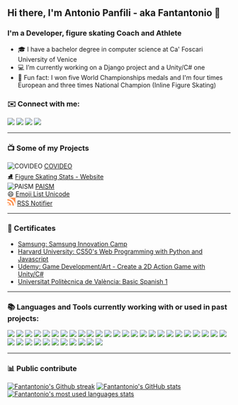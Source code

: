 ## Hi there, I'm Antonio Panfili - aka Fantantonio 👋

### I'm a Developer, figure skating Coach and Athlete

* 🎓 I have a bachelor degree in computer science at Ca' Foscari University of Venice 
* 💻 I’m currently working on a Django project and a Unity/C# one
* 🏅 Fun fact: I won five World Championships medals and I'm four times European and three times National Champion (Inline Figure Skating)

### ✉️ Connect with me:

[![](https://img.shields.io/badge/-linkedin-0073B1?style=flat-square)](https://www.linkedin.com/in/antonio-panfili/)
[![](https://img.shields.io/badge/-twitter-1C9CEA?style=flat-square)](https://twitter.com/AntonioPanfili)
[![](https://img.shields.io/badge/-youtube-ff0000?style=flat-square)](https://www.youtube.com/channel/UC1nY3r2ua2XbtWBBJk3Ki-w)
[![](https://img.shields.io/badge/-instagram-c32aa3?style=flat-square)](https://www.instagram.com/antonio_panfili/)
<br>

---

### 📺 Some of my Projects

<img alt="COVIDEO" width="18px" src="https://www.covideo.it/img/favicon/android-icon-48x48.png"> [COVIDEO](https://www.covideo.it)<br>
⛸ [Figure Skating Stats - Website](http://www.figureskatingstats.com)<br>
<img alt="PAISM" width="18px" src="http://www.artisticoinlinesanmarco.it/wp-content/uploads/2021/07/Logo_32x32.png"> [PAISM](http://www.artisticoinlinesanmarco.it)<br>
😄 [Emoji List Unicode](https://github.com/Fantantonio/Emoji-List-Unicode) <br>
<img alt="RSS Notifier" width="18px" src="https://github.com/Fantantonio/rss_notifier/blob/master/asset/img/logo.png?raw=true"> [RSS Notifier](https://github.com/Fantantonio/rss_notifier)<br>

---

### 📜 Certificates
* [Samsung: Samsung Innovation Camp](https://innovationcamp.it/)<br>
* [Harvard University: CS50's Web Programming with Python and Javascript](https://certificates.cs50.io/e1d8f6f8-5449-49e3-ab33-691d58eeed01.pdf?size=letter)<br>
* [Udemy: Game Development/Art - Create a 2D Action Game with Unity/C#](ude.my/UC-0L8HOEXK)<br>
* [Universitat Politècnica de València: Basic Spanish 1](https://courses.edx.org/certificates/92464202ef884193894d00eb39b39184)

---

### 📚 Languages and Tools currently working with or used in past projects:
![](https://img.shields.io/badge/%20-Android%20Studio-green?style=flat-square) ![](https://img.shields.io/badge/%20-Arduino-00CCCC?style=flat-square) ![](https://img.shields.io/badge/%20-Blender-FFA500?style=flat-square) ![](https://img.shields.io/badge/%20-Bootstrap-674EA7?style=flat-square) ![](https://img.shields.io/badge/%20-Brackets-3D85C6?style=flat-square) ![](https://img.shields.io/badge/%20-Chart.js-E06666?style=flat-square) ![](https://img.shields.io/badge/%20-CSS3-3D85C6?style=flat-square) ![](https://img.shields.io/badge/%20-C%23-0B5394?style=flat-square) ![](https://img.shields.io/badge/%20-Django-0C4B33?style=flat-square) ![](https://img.shields.io/badge/%20-Git-333333?style=flat-square) ![](https://img.shields.io/badge/%20-HTML5-EC5A30?style=flat-square) ![](https://img.shields.io/badge/%20-IntelliJ%20IDEA-C90076?style=flat-square) ![](https://img.shields.io/badge/%20-Java-brown?style=flat-square) ![](https://img.shields.io/badge/%20-JavaScript-yellow?style=flat-square) ![](https://img.shields.io/badge/%20-JQuery-blue?style=flat-square) ![](https://img.shields.io/badge/%20-JSON-666666?style=flat-square) ![](https://img.shields.io/badge/%20-LaTeX-006600?style=flat-square) ![](https://img.shields.io/badge/%20-MongoDB-0C4B33?style=flat-square) ![](https://img.shields.io/badge/%20-MySQL-0033CC?style=flat-square) ![](https://img.shields.io/badge/%20-NeDB-blue?style=flat-square) ![](https://img.shields.io/badge/%20-Node.js-6AA84F?style=flat-square) ![](https://img.shields.io/badge/%20-NW.js-blue?style=flat-square) ![](https://img.shields.io/badge/%20-p5.js-FF0066?style=flat-square) ![](https://img.shields.io/badge/%20-PHP-blue?style=flat-square) ![](https://img.shields.io/badge/%20-Python-blue?style=flat-square) ![](https://img.shields.io/badge/%20-R-666666?style=flat-square) ![](https://img.shields.io/badge/%20-Raspberry%20Pi-FF0066?style=flat-square) ![](https://img.shields.io/badge/%20-R%20Studio-blue?style=flat-square) ![](https://img.shields.io/badge/%20-SASS-FF0066?style=flat-square) ![](https://img.shields.io/badge/%20-SQL-666666?style=flat-square) ![](https://img.shields.io/badge/%20-SQLite-009900?style=flat-square) ![](https://img.shields.io/badge/%20-Tensorflow.js-orange?style=flat-square) ![](https://img.shields.io/badge/%20-Unity-333333?style=flat-square) ![](https://img.shields.io/badge/%20-Visual%20Studio%20Code-blue?style=flat-square) ![](https://img.shields.io/badge/%20-Wordpress-333333?style=flat-square) ![](https://img.shields.io/badge/%20-XAMPP-orange?style=flat-square)

---

###  📊 Public contribute

[![Fantantonio's Github streak](https://github-readme-streak-stats.herokuapp.com/?user=Fantantonio&theme=algolia)](https://github-readme-streak-stats.herokuapp.com/?user=Fantantonio&theme=algolia)
[![Fantantonio's GitHub stats](https://github-readme-stats.vercel.app/api?username=Fantantonio&show_icons=true&count_private=true&theme=algolia)](https://github-readme-stats.vercel.app/api?username=Fantantonio&show_icons=true&count_private=true&theme=algolia)
[![Fantantonio's most used languages stats](https://github-readme-stats.vercel.app/api/top-langs/?username=Fantantonio&layout=compact&theme=algolia&hide=TeX&langs_count=10)](https://github-readme-stats.vercel.app/api/top-langs/?username=Fantantonio&layout=compact&theme=algolia&hide=TeX&langs_count=10)

<br>
<br>
